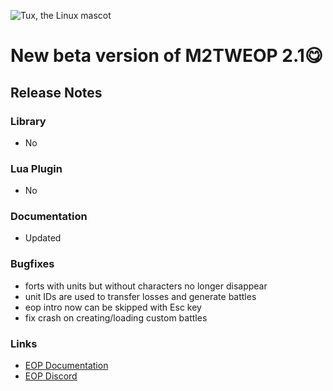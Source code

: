 
![Tux, the Linux mascot](https://i.imgur.com/jqzoYoQ.png)

# New beta version of M2TWEOP 2.1😋

## Release Notes

###  Library
- No

### Lua Plugin
- No

### Documentation
- Updated

### Bugfixes
- forts with units but without characters no longer disappear
- unit IDs are used to transfer losses and generate battles
- eop intro now can be skipped with Esc key
- fix crash on creating/loading custom battles

### Links
* [EOP Documentation](https://youneuoy.github.io/M2TWEOP-library/)
* [EOP Discord](https://discord.gg/cG2Paep9)
